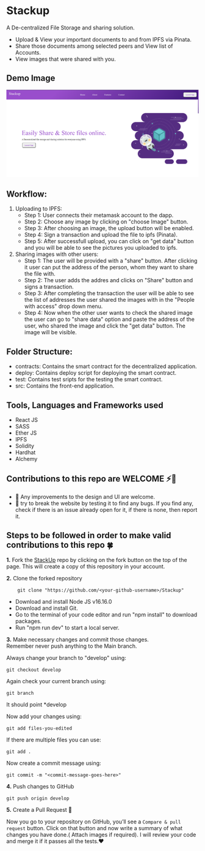 # Stackup

A De-centralized File Storage and sharing solution.

- Upload & View your important documents to and from IPFS via Pinata.
- Share those documents among selected peers and View list of Accounts.
- View images that were shared with you.

## Demo Image

![Demo-Image](./demo-img.png)

## Workflow:

<ol>
    <li>Uploading to IPFS:
        <ul>
            <li>Step 1: User connects their metamask account to the dapp.</li>
            <li>Step 2: Choose any image by clicking on "choose Image" button.</li>
            <li>Step 3: After choosing an image, the upload button will be enabled.</li>
            <li>Step 4: Sign a transaction and upload the file to ipfs (Pinata).</li>
            <li>Step 5: After successfull upload, you can click on "get data" button and you will be able to see the pictures you uploaded to ipfs.</li>
        </ul>
    </li>
    <li>Sharing images with other users:
        <ul>
            <li>Step 1: The user will be provided with a "share" button. After clicking it user can put the address of the person, whom they want to share the file with.</li>
            <li>Step 2: The user adds the addres and clicks on "Share" button and signs a transaction.</li>
            <li>Step 3: After completing the transaction the user will be able to see the list of addresses the user shared the images with in the "People with access" drop down menu.</li>
            <li>Step 4: Now when the other user wants to check the shared image the user can go to "share data" option and paste the address of the user, who shared the image and click the "get data" button. The image will be visible.</li>
        </ul>
    </li>
</ol>

## Folder Structure:

- contracts: Contains the smart contract for the decentralized application.
- deploy: Contains deploy script for deploying the smart contract.
- test: Contains test sripts for the testing the smart contract.
- src: Contains the front-end application.

## Tools, Languages and Frameworks used

- React JS
- SASS
- Ether JS
- IPFS
- Solidity
- Hardhat
- Alchemy

## Contributions to this repo are WELCOME ⚡👋

- :art: Any improvements to the design and UI are welcome.
- :hammer: try to break the website by testing it to find any bugs. If you find any, check if there is an issue already open for it, if there is none, then report it.

## Steps to be followed in order to make valid contributions to this repo 🍀

**1.** Fork the [StackUp](https://github.com/mrinnnmoy/Stackup) repo by clicking on the fork button on the top of the page. This will create a copy of this repository in your account.

**2.** Clone the forked repository

        git clone "https://github.com/<your-github-username>/Stackup"

- Download and install Node JS v16.16.0
- Download and install Git.
- Go to the terminal of your code editor and run "npm install" to download packages.
- Run "npm run dev" to start a local server.

**3.** Make necessary changes and commit those changes. <br />
Remember never push anything to the Main branch. <br />

Always change your branch to "develop" using:

    git checkout develop

Again check your current branch using:

    git branch

It should point \*develop

Now add your changes using:

    git add files-you-edited

If there are multiple files you can use:

    git add .

Now create a commit message using:

    git commit -m "<commit-message-goes-here>"

**4.** Push changes to GitHub

    git push origin develop

**5.** Create a Pull Request 👋<br>

Now you go to your repository on GitHub, you’ll see a `Compare & pull request` button. Click on that button and now write a summary of what changes you have done.( Attach images if required). I will review your code and merge it if it passes all the tests.❤️
